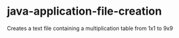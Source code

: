 # java-application-file-creation
Creates a text file containing a multiplication table from 1x1 to 9x9
